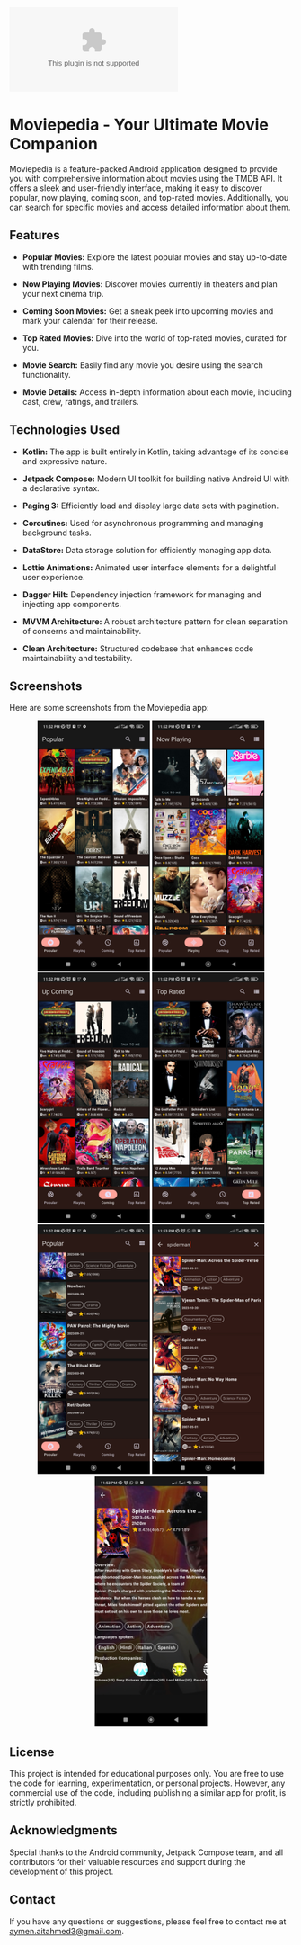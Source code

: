 ![GitHub release (latest by date)](https://github.com/AymanAitAhmed/Moviepedia/releases/download/v1.0.0/Moviepedia.apk)

# Moviepedia - Your Ultimate Movie Companion

Moviepedia is a feature-packed Android application designed to provide you with comprehensive information about movies using the TMDB API. It offers a sleek and user-friendly interface, making it easy to discover popular, now playing, coming soon, and top-rated movies. Additionally, you can search for specific movies and access detailed information about them.

## Features

- **Popular Movies:** Explore the latest popular movies and stay up-to-date with trending films.

- **Now Playing Movies:** Discover movies currently in theaters and plan your next cinema trip.

- **Coming Soon Movies:** Get a sneak peek into upcoming movies and mark your calendar for their release.

- **Top Rated Movies:** Dive into the world of top-rated movies, curated for you.

- **Movie Search:** Easily find any movie you desire using the search functionality.

- **Movie Details:** Access in-depth information about each movie, including cast, crew, ratings, and trailers.

## Technologies Used

- **Kotlin:** The app is built entirely in Kotlin, taking advantage of its concise and expressive nature.

- **Jetpack Compose:** Modern UI toolkit for building native Android UI with a declarative syntax.

- **Paging 3:** Efficiently load and display large data sets with pagination.

- **Coroutines:** Used for asynchronous programming and managing background tasks.

- **DataStore:** Data storage solution for efficiently managing app data.

- **Lottie Animations:** Animated user interface elements for a delightful user experience.

- **Dagger Hilt:** Dependency injection framework for managing and injecting app components.

- **MVVM Architecture:** A robust architecture pattern for clean separation of concerns and maintainability.

- **Clean Architecture:** Structured codebase that enhances code maintainability and testability.

## Screenshots

Here are some screenshots from the Moviepedia app:

<div align="center">

<img src="https://github.com/AymanAitAhmed/Moviepedia/blob/master/screenshots/popular.jpg" width="200">

<img src="https://github.com/AymanAitAhmed/Moviepedia/blob/master/screenshots/now_playing.jpg" width="200">

<img src="https://github.com/AymanAitAhmed/Moviepedia/blob/master/screenshots/up_coming.jpg" width="200">

<img src="https://github.com/AymanAitAhmed/Moviepedia/blob/master/screenshots/top_rated.jpg" width="200">

</div>
<div align="center">

<img src="https://github.com/AymanAitAhmed/Moviepedia/blob/master/screenshots/list_view.jpg" width="200">

<img src="https://github.com/AymanAitAhmed/Moviepedia/blob/master/screenshots/search.jpg" width="200">

<img src="https://github.com/AymanAitAhmed/Moviepedia/blob/master/screenshots/movie_details.jpg" width="200">

</div>

## License
This project is intended for educational purposes only. You are free to use the code for learning, experimentation, or personal projects. However, any commercial use of the code, including publishing a similar app for profit, is strictly prohibited.

## Acknowledgments
Special thanks to the Android community, Jetpack Compose team, and all contributors for their valuable resources and support during the development of this project.

## Contact
If you have any questions or suggestions, please feel free to contact me at aymen.aitahmed3@gmail.com.
